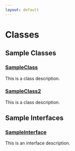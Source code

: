 ```yaml
---
layout: default
---
```

# Classes
## Sample Classes

### [SampleClass](../Sample-Classes/SampleClass.md)


This is a class description.



### [SampleClass2](../Sample-Classes/SampleClass2.md)


This is a class description.


## Sample Interfaces

### [SampleInterface](../Sample-Interfaces/SampleInterface.md)


This is an interface description.



